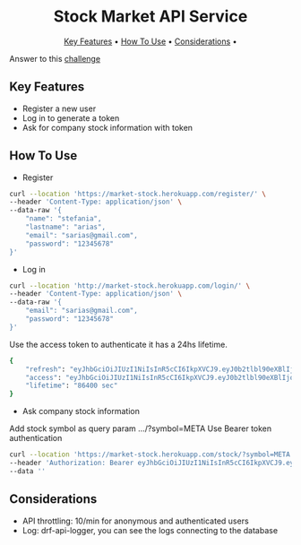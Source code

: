 
<h1 align="center">
  Stock Market API Service
  <br>
</h1>


<p align="center">
  <a href="#key-features">Key Features</a> •
  <a href="#how-to-use">How To Use</a> •
    <a href="#considerations">Considerations</a> •
</p>

Answer to this [challenge](https://github.com/eurekalabs-io/challenges/blob/main/backend/python/stock-market-service.md)

## Key Features

* Register a new user
* Log in to generate a token
* Ask for company stock information with token

## How To Use

- Register

```bash
curl --location 'https://market-stock.herokuapp.com/register/' \
--header 'Content-Type: application/json' \
--data-raw '{
    "name": "stefania",
    "lastname": "arias",
    "email": "sarias@gmail.com",
    "password": "12345678"
}'
```

- Log in 

```bash
curl --location 'http://market-stock.herokuapp.com/login/' \
--header 'Content-Type: application/json' \
--data-raw '{
    "email": "sarias@gmail.com",
    "password": "12345678"
}'
```

Use the access token to authenticate it has a 24hs lifetime.

```bash
{
    "refresh": "eyJhbGciOiJIUzI1NiIsInR5cCI6IkpXVCJ9.eyJ0b2tlbl90eXBlIjoicmVmcmVzaCIsImV4cCI6MTY3OTk1NjU2MiwiaWF0IjoxNjc5MzUxNzYyLCJqdGkiOiJlN2MzZjk0NWFlNjc0MjEzYjg2ODJmODk1NDM3MjhiMSIsInVzZXJfaWQiOjJ9.RJIv8lY8VuM5KkIZobkNX1pcJQtYjajWecOdFmnnd_c",
    "access": "eyJhbGciOiJIUzI1NiIsInR5cCI6IkpXVCJ9.eyJ0b2tlbl90eXBlIjoiYWNjZXNzIiwiZXhwIjoxNjc5NDM4MTYyLCJpYXQiOjE2NzkzNTE3NjIsImp0aSI6IjBmZDVhY2ZmMDJhOTQzNjViYmMzOGUxMmQ3MmZjN2QzIiwidXNlcl9pZCI6Mn0.KCcMHvdL_YbrJR2m6AeTxAb6YyVgoGOTjDtyFD4tAQo",
    "lifetime": "86400 sec"
}
```

- Ask company stock information

Add stock symbol as query param .../?symbol=META
Use Bearer token authentication

```bash
curl --location 'https://market-stock.herokuapp.com/stock/?symbol=META' \
--header 'Authorization: Bearer eyJhbGciOiJIUzI1NiIsInR5cCI6IkpXVCJ9.eyJ0b2tlbl90eXBlIjoiYWNjZXNzIiwiZXhwIjoxNjc5NDM4MTYyLCJpYXQiOjE2NzkzNTE3NjIsImp0aSI6IjBmZDVhY2ZmMDJhOTQzNjViYmMzOGUxMmQ3MmZjN2QzIiwidXNlcl9pZCI6Mn0.KCcMHvdL_YbrJR2m6AeTxAb6YyVgoGOTjDtyFD4tAQo' \
--data ''
```

## Considerations

- API throttling: 10/min for anonymous and authenticated users
- Log: drf-api-logger, you can see the logs connecting to the database
